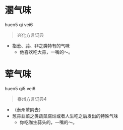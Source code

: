 # 溷气味
huen5 qi vei6
> 兴化方言词典
- 指葱、蒜、非之类特有的气味
  - 他喜欢吃大蒜，一嘴的～。

# 荤气味
huen5 qi5 vei6
> 泰州方言词典4
- （泰州荤阴去）
- 葱蒜韭菜之类蔬菜腐烂或者人生吃之后发出的特殊气味
  - 你吃咖生蒜头的，一嘴的～。
